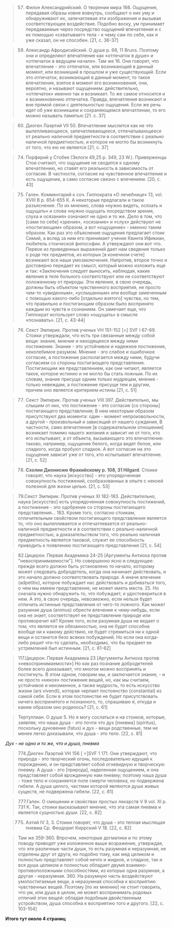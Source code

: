 >57. Филон Александрийский. О творении мира 166. Ощущения, передавая образы извне вовнутрь, сообщают о них уму и обнаруживают их, запечатлевая эти изображения и вызывая соответствующее воздействие. Подобно воску, ум принимает передаваемые через посредство ощущений впечатления и с их помощью «схватывает» тела - к чему сам по себе, как я уже сказал, он не способен. [21, c. 36-37]

>59. Александр Афродисийский. О душе р. 68, 11 Bruns. Поэтому они и определяют впечатление как «отпечаток в душе» и «отпечаток в ведущем начале». Там же 16. Они говорят, что впечатление - это отпечаток, или возникающий в данный момент, или возникший в прошлом и уже существующий. Если это отпечаток, возникающий в данный момент, то такое впечатление, взятое в момент его возникновения, они, вероятно, и называют ощущением: действительно, «отпечаток» именно так и возникает. То же самое относится и к возникновению отпечатка. Правда, впечатления возникают и вне прямой связи с деятельностью ощущения. Если же речь идет об уже возникшем и сохраняющемся впечатлении, то его можно называть памятью [21. c. 37]

>60. Диоген Лаэртий VII 50. Впечатление мыслится как не­ что вылепливающееся, запечатлевающееся, отпечатывающееся от реально наличной предметности в соответствии с реально наличной предметностью, и которое не могло бы возникнуть от того, что ею не является [21, c. 37]

>74. Порфирий у Стобея (Эклоги 49,25 р. 349, 23 W.). Приверженцы Стои считают, что ощущение не сводится к одному впечатлению, но ставят его реальность в зависимость от согласия. В частности, согласие на чувственное впечатление и есть ощущение, а само согласие связно с влечением. [20, c. 43]

>75. Гален. Комментарий к соч. Гиппократа «О лечебнице» 13, voI. XVIII В р. 654-655 К. А некоторые предлагали и такое разъяснение. По их мнению, слова «нужно видеть, осязать и ощущать» и слова «нужно ощущать посредством зрения, слуха и осязания» означают не одно и то же. Дело в том, что [сами по себе] «зрение», «осязание» и «слух» действуют не «постигающим» образом, а вот «ощущение» - именно таким образом. Как раз это объяснение ощущения предлагает стоик Симий, а вслед за ним его принимает ученик Квинта Ификиан, любитель стоической философии. А утверждают они вот что. Первое из приведенных выражений дает нам сведения только о роде тех предметов, из которых [в конечном счете] возникают все наши умозаключения. Напротив, второе точно и достоверно передает их смысл, который можно изложить еще и так: «Заключения следует выносить, наблюдая, какие явления в теле больного соответствуют или не соответствуют положенному от природы. Эти явления, в свою очередь, должны быть объектом чувственного восприятия, не просто чем-то «увиденным», «услышанным» или вообще замеченным с помощью какого-либо [отдельно взятого] чувства, но тем, что правильно и постигающим образом было воспринято каждым из чувств и сознанием. Он замечает еще, что Гиппократ использует слово «ощущать» в смысле «познавать». [21, c. 43-44]

>76. Секст Эмпирик. Против ученых VH 151-152 [=] SVF I 67-69. Стоики утверждали, что есть три связанные между собой вещи: знание, мнение и находящееся между ними постижение. Знание - это устойчивое и надежное постижение, неколебимое разумом. Мнение - эго слабое и ошибочное согласие, а постижение располагается между ними, будучи согласием со стороны постигающего представления. Постигающим же представлением, как они читают, является такое, которое истинно и не могло бы стать ложным. По их словам, знание присуще одним только мудрецам, мнение - только невеждам, а постижение присуще тем и другим, причем оно является критерием истины [21, c. 51]

>77. Секст Эмпирик. Против ученых VIII 397. Действительно, мы слышим от них, что постижение - это согласие [со стороны] постигающего представления; В нем некоторым образом присутствуют два момента: один - момент непроизвольности, а другой - произвольный и зависящий от нашего суждения, В частности, само впечатление [в содержательном отношении] возникает помимо нашего желания и зависит не от того, кто его испытывает, а от объекта, вызывающего это впечатление: таково, например, ощущение белого, когда видят белое, или сладкого, когда пробуют сладкое. А вот согласие на это ощущение зависит уже от того, кто испытывает впечатление. [21, c. 52]

>78. **Схолии Дионисию Фракийскому p. 108, 31 Hilgard**. Стоики говорят, что наука [искусство] - это упорядоченная совокупность постижений, сообразованных в опыте с некоей полезной для жизни целью. [21, c. 53]

>79.Секст Эмпирик. Против ученых XI 182-183. Действительно, наука [искусство] есть упорядоченная совокупность постижений, а постижение - это одобрение со стороны постигающего представления... 183. Кроме того, согласно стоикам, отличительным свойством постигающего представления является то, что оно вылепливается и отпечатлевается от реально-наличной предметности и в соответствии с реально-наличной предметностью, а доказательством того, что реально­ наличная предметность является таковой, служит ее способность приводить к появлению постигающего представления [21, c. 54]

>82.Цицерон. Первая Академика 24-25 [Аргументы Антиоха против "невоспринимаемости"]. Но совершенно ясно и следующее: прежде всего должно быть установлено то начало, которому может следовать добродетель, когда она начинает действовать, и это начало должно соответствовать природе. А иначе влечение (adpetitio), которое побуждает нас действовать и добиваться того, о чем мы имеем представление, не может иметь места. 25. Но сначала нужно обнаружить то, что побуждает, и удостовериться в нем. А это, в свою очередь, невозможно, если нельзя будет отличить истинные представления от чего-то ложного. Как может разумная душа (animus) обрести влечение к чему-нибудь, если она не знает, соответствует ее представление природе или противоречит ей? Кроме того, если разумная душа не ведает о том, что является ее обязанностью, она не будет способна вообще ни к какому действию, не будет стремиться ни к одной вещи и останется безо всяких побуждений. Но если она когда-либо решит что-то сделать, необходимо, что­ бы предмет ее устремлений был истинным. [21, c. 61-62]

>117.Цицерон. Первая Академика 23 [Аргументы Антиоха против «невоспринимаемости»] Но как раз познание добродетелей более всего доказывает, что многое можно воспринять и постигнуть. В этом одном, говорим мы, и заключается знание, - и не просто «некое» постижение вещей, но, как мы считаем, устойчивое и неизменное, а также мудрость, то есть искусство жизни (ars vivendi), которая черпает постоянство (constantial) из самой себя. Если в этом постоянстве не будет присутствовать ничего воспринятого и познанного, то, спрашиваю я, откуда и каким образом оно родилось? [21, c. 61]

>Тертуллиан. О душе 5. Но я могу сослаться и на стоиков, которые, заявляя, что наша душа - это почти что дух [пневма] (spiritus), поскольку дуновение (fatus) и дух - вещи родственные, тем не менее легко доказывали, что душа - это тело. [22, c. 81]

*Дух - не одно и то же, что и душа, пневма*

>774.Диоген Лаэртий VH 156 [ =]SVF 1 171. Они утверждают, что природа - это творческий огонь, последовательно идущий к порождению, и он представляет собой огневидную и творческую пневму. А душа - это [природа], наделенная ощущением, и она представляет собой врожденную нам пневму; поэтому наша душа - тоже тело и сохраняется поле смерти человека, но подвержена гибели. А душа целого, частями которой являются души живых существ, не подвержена гибели. [22, c. 81]

>777.Гален. О смешении и свойствах простых лекарств V 9 vol. XI р. 731 К. Так, стоики высказывают мнение, что эта самая пневма и является сущностью души. [22, c. 82]

>775. Аэтий IV 3, 3. Стоики говорят, что душа - это теплая мыслящая пневма 
>Ср. Феодорит Киррский V 18. [22, c. 82]

>Там же 359-360. Впрочем, некоторые догматики и по этому поводу приводят уже изложенное выше возражение, утверждая, что эти различные части души, то есть разумная и неразумная, не отделены друг от друга, но подобно тому, как мед целиком и полностью представляет собой нечто и жидкое, и сладкое, так и вся душа целиком и полностью обладает двумя взаимно-противоположными способностями, из которых одна разумная, а другая - неразумная. 360. На разумную часть воздействуют умопостигаемые вещи, а неразумная способна к восприятию чувственных вещей. Поэтому [по их мнению] не стоит говорить, что ум, или душа в целом, не может воспринимать родовых отличий этих вещей: обладая подобным двойственным устройством, душа способна к восприятию того и другого. [22, c. 103-104]

**Итого тут около 4 страниц**

